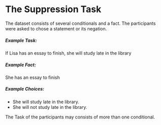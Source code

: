 The Suppression Task
=======

The dataset consists of several conditionals and a fact.
The participants were asked to chose a statement or its negation. 

##### Example Task:

If Lisa has an essay to finish, she will study late in the library

##### Example Fact:

She has an essay to finish

##### Example Choices:

- She will study late in the library.
- She will not study late in the library.



The Task of the participants may consists of more than one conditional.